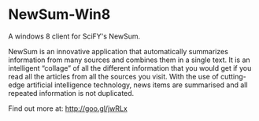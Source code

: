 NewSum-Win8
===========

A windows 8 client for SciFY's NewSum.  

NewSum is an innovative application that automatically summarizes information from many sources and combines them in a single text.
It is an intelligent “collage” of all the different information that you would get if you read all the articles from all the sources you visit.
With the use of cutting-edge artificial intelligence technology, news items are summarised and all repeated information is not duplicated.


Find out more at: http://goo.gl/jwRLx

